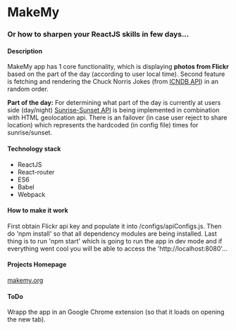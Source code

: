 # MakeMy
### Or how to sharpen your ReactJS skills in few days...

#### Description

MakeMy app has 1 core functionality, which is displaying **photos from Flickr** based on the part of the day (according to user local time).
Second feature is fetching and rendering the Chuck Norris Jokes (from [ICNDB API](http://www.icndb.com/api/)) in an random order.

**Part of the day:**
For determining what part of the day is currently at users side (day/night) [Sunrise-Sunset API](http://sunrise-sunset.org/api) is being implemented in combination with HTML geolocation api.
There is an failover (in case user reject to share location) which represents the hardcoded (in config file) times for sunrise/sunset.

#### Technology stack

- ReactJS
- React-router
- ES6
- Babel
- Webpack

#### How to make it work

First obtain Flickr api key and populate it into /configs/apiConfigs.js. Then do 'npm install' so that all dependency modules are being installed. Last thing is to run 'npm start' which is going to run the app in dev mode and if everything went cool you will be able to access the 'http://localhost:8080'...

#### Projects Homepage

[makemy.org](http://makemy.org/)

#### ToDo

Wrapp the app in an Google Chrome extension (so that it loads on opening the new tab).
